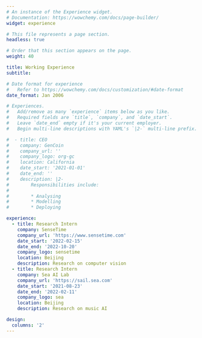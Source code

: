 ```yaml
---
# An instance of the Experience widget.
# Documentation: https://wowchemy.com/docs/page-builder/
widget: experience

# This file represents a page section.
headless: true

# Order that this section appears on the page.
weight: 40

title: Working Experience
subtitle:

# Date format for experience
#   Refer to https://wowchemy.com/docs/customization/#date-format
date_format: Jan 2006

# Experiences.
#   Add/remove as many `experience` items below as you like.
#   Required fields are `title`, `company`, and `date_start`.
#   Leave `date_end` empty if it's your current employer.
#   Begin multi-line descriptions with YAML's `|2-` multi-line prefix.

#  - title: CEO
#    company: GenCoin
#    company_url: ''
#    company_logo: org-gc
#    location: California
#    date_start: '2021-01-01'
#    date_end: ''
#    description: |2-
#        Responsibilities include:
#        
#        * Analysing
#        * Modelling
#        * Deploying

experience:
  - title: Research Intern
    company: SenseTime
    company_url: 'https://www.sensetime.com'
    date_start: '2022-02-15'
    date_end: '2022-10-20'
    company_logo: sensetime
    location: Beijing
    description: Research on computer vision
  - title: Research Intern
    company: Sea AI Lab
    company_url: 'https://sail.sea.com'
    date_start: '2021-08-23'
    date_end: '2022-02-11'
    company_logo: sea
    location: Beijing
    description: Research on music AI

design:
  columns: '2'
---
```


